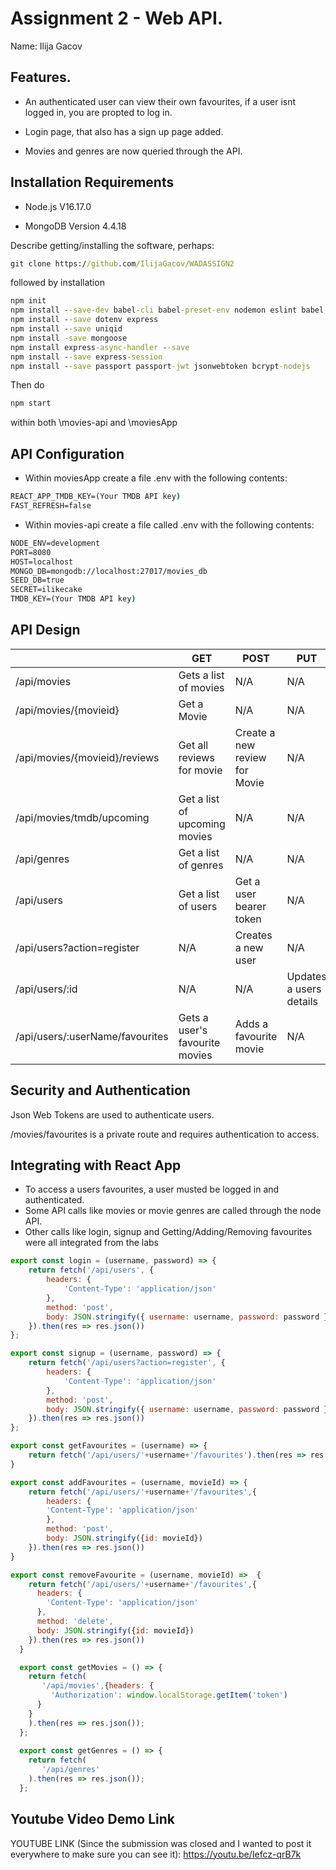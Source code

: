 # Assignment 2 - Web API.

Name: Ilija Gacov

## Features.

 + An authenticated user can view their own favourites, if a user isnt logged in, you are propted to log in.

 + Login page, that also has a sign up page added.

 + Movies and genres are now queried through the API.

## Installation Requirements

+ Node.js V16.17.0

+ MongoDB Version 4.4.18

Describe getting/installing the software, perhaps:

```bat
git clone https://github.com/IlijaGacov/WADASSIGN2
```

followed by installation

```bat
npm init
npm install --save-dev babel-cli babel-preset-env nodemon eslint babel-eslint
npm install --save dotenv express
npm install --save uniqid
npm install -save mongoose
npm install express-async-handler --save
npm install --save express-session
npm install --save passport passport-jwt jsonwebtoken bcrypt-nodejs
```
Then do

```bat
npm start
```

within both \movies-api and \moviesApp

## API Configuration

+ Within moviesApp create a file .env with the following contents:

```bat
REACT_APP_TMDB_KEY=(Your TMDB API key)
FAST_REFRESH=false
```

+ Within movies-api create a file called .env with the following contents:

```bat
NODE_ENV=development
PORT=8080
HOST=localhost
MONGO_DB=mongodb://localhost:27017/movies_db
SEED_DB=true
SECRET=ilikecake
TMDB_KEY=(Your TMDB API key)
```

## API Design

|  |  GET | POST | PUT | DELETE
| -- | -- | -- | -- | -- 
| /api/movies |Gets a list of movies | N/A | N/A | N/A
| /api/movies/{movieid} | Get a Movie | N/A | N/A | N/A
| /api/movies/{movieid}/reviews | Get all reviews for movie | Create a new review for Movie | N/A | N/A  
| /api/movies/tmdb/upcoming | Get a list of upcoming movies | N/A | N/A | N/A
| /api/genres | Get a list of genres | N/A | N/A | N/A
| /api/users | Get a list of users | Get a user bearer token | N/A
| /api/users?action=register | N/A | Creates a new user | N/A | N/A
| /api/users/:id | N/A | N/A | Updates a users details | N/A
| /api/users/:userName/favourites | Gets a user's favourite movies | Adds a favourite movie | N/A | Deletes a favourite

## Security and Authentication

Json Web Tokens are used to authenticate users.

/movies/favourites is a private route and requires authentication to access.

## Integrating with React App

+ To access a users favourites, a user musted be logged in and authenticated.
+ Some API calls like movies or movie genres are called through the node API.
+ Other calls like login, signup and Getting/Adding/Removing favourites were all integrated from the labs


~~~Javascript
export const login = (username, password) => {
    return fetch('/api/users', {
        headers: {
            'Content-Type': 'application/json'
        },
        method: 'post',
        body: JSON.stringify({ username: username, password: password })
    }).then(res => res.json())
};

export const signup = (username, password) => {
    return fetch('/api/users?action=register', {
        headers: {
            'Content-Type': 'application/json'
        },
        method: 'post',
        body: JSON.stringify({ username: username, password: password })
    }).then(res => res.json())
};

export const getFavourites = (username) => {
    return fetch('/api/users/'+username+'/favourites').then(res => res.json())
}

export const addFavourites = (username, movieId) => {
    return fetch('/api/users/'+username+'/favourites',{
        headers: {
        'Content-Type': 'application/json'
        },
        method: 'post',
        body: JSON.stringify({id: movieId})
    }).then(res => res.json())
}

export const removeFavourite = (username, movieId) =>  {
    return fetch('/api/users/'+username+'/favourites',{
      headers: {
        'Content-Type': 'application/json'
      },
      method: 'delete',
      body: JSON.stringify({id: movieId})
    }).then(res => res.json())
  }

  export const getMovies = () => {
    return fetch(
       '/api/movies',{headers: {
         'Authorization': window.localStorage.getItem('token')
      }
    }
    ).then(res => res.json());
  };
  
  export const getGenres = () => {
    return fetch(
       '/api/genres'
    ).then(res => res.json());
  };
~~~

## Youtube Video Demo Link

YOUTUBE LINK (Since the submission was closed and I wanted to post it everywhere to make sure you can see it):
https://youtu.be/Iefcz-qrB7k